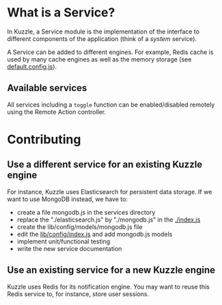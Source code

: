 # What is a Service?

In Kuzzle, a Service module is the implementation of the interface to different components of the application (think of a *system* service).

A Service can be added to different engines. For example, Redis cache is used by many cache engines as well as the memory storage (see [default.config.js](../../default.config.js)).

## Available services

All services including a ``toggle`` function can be enabled/disabled remotely using the Remote Action controller.

# Contributing

## Use a different service for an existing Kuzzle engine

For instance, Kuzzle uses Elasticsearch for persistent data storage. If we want to use MongoDB instead, we have to:

* create a file mongodb.js in the services directory
* replace the "./elasticsearch.js" by "./mongodb.js" in the [./index.js](./index.js)
* create the lib/config/models/mongodb.js file
* edit the [lib/config/index.js](../config/index.js) and add mongodb.js models
* implement unit/functional testing
* write the new service documentation

## Use an existing service for a new Kuzzle engine
Kuzzle uses Redis for its notification engine.
You may want to reuse this Redis service to, for instance, store user sessions.
